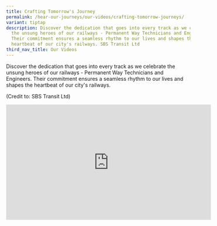 ```yaml
---
title: Crafting Tomorrow's Journey
permalink: /hear-our-journeys/our-videos/crafting-tomorrow-journeys/
variant: tiptap
description: Discover the dedication that goes into every track as we celebrate
  the unsung heroes of our railways - Permanent Way Technicians and Engineers.
  Their commitment ensures a seamless rhythm to our lives and shapes the
  heartbeat of our city's railways. SBS Transit Ltd
third_nav_title: Our Videos
---
```

<p>Discover the dedication that goes into every track as we celebrate the
unsung heroes of our railways - Permanent Way Technicians and Engineers.
Their commitment ensures a seamless rhythm to our lives and shapes the
heartbeat of our city's railways.</p>
<p>(Credit to: SBS Transit Ltd)</p>
<div class="iframe-wrapper">
<iframe height="315" width="560" allowfullscreen="true" frameborder="0" src="https://www.youtube.com/embed/CY4kHedZ4EE?si=s0M26UbUZH0IJt84"></iframe>
</div>
<p></p>